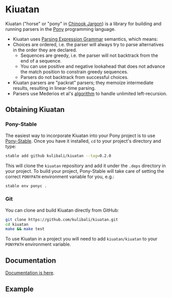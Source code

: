 # Kiuatan

Kiuatan ("horse" or "pony" in [Chinook Jargon](https://en.wikipedia.org/wiki/Chinook_Jargon#Chinook_Jargon_words_used_by_English-language_speakers)) is a library for building and running parsers in the [Pony](https://www.ponylang.org) programming language.

- Kiuatan uses [Parsing Expression Grammar](https://en.wikipedia.org/wiki/Parsing_expression_grammar) semantics, which means:
- Choices are ordered, i.e. the parser will always try to parse alternatives in the order they are declared.
  - Sequences are greedy, i.e. the parser will not backtrack from the end of a sequence.
  - You can use positive and negative lookahead that does not advance the match position to constrain greedy sequences.
  - Parsers do not backtrack from successful choices.
- Kiuatan parsers are "packrat" parsers; they memoize intermediate results, resulting in linear-time parsing.
- Parsers use Mederios et al's [algorithm](https://arxiv.org/abs/1207.0443) to handle unlimited left-recursion.

## Obtaining Kiuatan

### Pony-Stable

The easiest way to incorporate Kiuatan into your Pony project is to use [Pony-Stable](https://github.com/ponylang/pony-stable).  Once you have it installed, `cd` to your project's directory and type:

```bash
stable add github kulibali/kiuatan --tag=0.2.0
```

This will clone the `kiuatan` repository and add it under the `.deps` directory in your project.  To build your project, Pony-Stable will take care of setting the correct `PONYPATH` environment variable for you, e.g.:

```bash
stable env ponyc .
```

### Git

You can clone and build Kiuatan directly from GitHub:

```bash
git clone https://github.com/kulibali/kiuatan.git
cd kiuatan
make && make test
```

To use Kiuatan in a project you will need to add `kiuatan/kiuatan` to your `PONYPATH` environment variable.

## Documentation

[Documentation is here](https://kulibali.github.io/kiuatan/kiuatan--index/).

## Example
